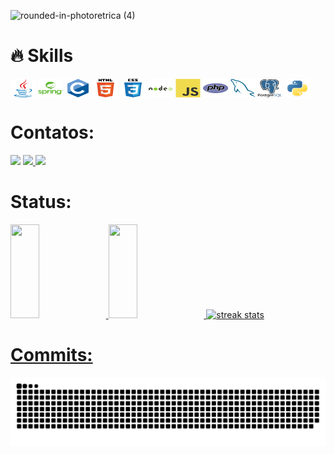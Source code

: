 ![rounded-in-photoretrica (4)](https://github.com/feliipenevesnow/feliipenevesnow/assets/65624371/565ea938-e9e9-4bcc-b381-2e0f30c9d682)

<h1>🔥 Skills</h1>
<div style="display: inline_block">
  <img align="center" alt="Felipe-Java" height="30" width="40" src="https://raw.githubusercontent.com/devicons/devicon/master/icons/java/java-original.svg">
    <img align="center" alt="Felipe-Spring" height="30" width="40" src="https://raw.githubusercontent.com/devicons/devicon/master/icons/spring/spring-original-wordmark.svg">
  <img align="center" alt="Felipe-C" height="30" width="40" src="https://raw.githubusercontent.com/devicons/devicon/master/icons/c/c-original.svg">
  <img align="center" alt="Felipe-Html" height="30" width="40" src="https://raw.githubusercontent.com/devicons/devicon/master/icons/html5/html5-original-wordmark.svg">
   <img align="center" alt="Felipe-Css" height="30" width="40" src="https://raw.githubusercontent.com/devicons/devicon/master/icons/css3/css3-original-wordmark.svg">
  <img align="center" alt="Felipe-Php" height="30" width="40" src="https://raw.githubusercontent.com/devicons/devicon/master/icons/nodejs/nodejs-original-wordmark.svg">
  <img align="center" alt="Felipe-JavaScript" height="30" width="40" src="https://raw.githubusercontent.com/devicons/devicon/master/icons/javascript/javascript-original.svg">
  <img align="center" alt="Felipe-Php" height="30" width="40" src="https://raw.githubusercontent.com/devicons/devicon/master/icons/php/php-original.svg">
  <img align="center" alt="Felipe-MySql" height="30" width="40" src="https://raw.githubusercontent.com/devicons/devicon/master/icons/mysql/mysql-original.svg">
  <img align="center" alt="Felipe-MySql" height="30" width="40" src="https://raw.githubusercontent.com/devicons/devicon/master/icons/postgresql/postgresql-original-wordmark.svg">
  <img align="center" alt="Felipe-Python" height="30" width="40" src="https://raw.githubusercontent.com/devicons/devicon/master/icons/python/python-original.svg">
</div>

<h1>Contatos:</h1>
 <div> 
  <a href="https://www.instagram.com/feliipenevesnow"><img src="https://img.shields.io/badge/-Instagram-%23E4405F?style=for-the-badge&logo=instagram&logoColor=white" target="_blank"></a> 
  <a href = "mailto:feliipenevesnow01@gmail.com"><img src="https://img.shields.io/badge/Gmail-D14836?style=for-the-badge&logo=gmail&logoColor=white">
  <a href="https://www.linkedin.com/in/feliipenevesnow" target="_blank"><img src="https://img.shields.io/badge/-LinkedIn-%230077B5?style=for-the-badge&logo=linkedin&logoColor=white" target="_blank"></a> 
    
<h1>Status:</h1>
<div>
  <a href="https://github.com/feliipenevesnow">
<img height="150em" width="30.3%" src="https://github-readme-stats.vercel.app/api?username=feliipenevesnow&count_private=true&show_icons=true&theme=dracula&rank_icon=github&border_radius=10"/>
<img height="150em" width="30.3%" src="https://github-readme-stats.vercel.app/api/top-langs/?username=feliipenevesnow&hide=HTML&langs_count=10&layout=compact&theme=dracula&border_radius=10&size_weight=0.5&count_weight=0.5&exclude_repo=github-readme-stats"/>
<img height="150em" width="30.3%" src="https://streak-stats.demolab.com/?user=feliipenevesnow&count_private=true&theme=dracula&border_radius=10" alt="streak stats"/>
</div>
    
  
 <h1>Commits:</h1>
 
  <img alt="snake eating my contributions" src="https://raw.githubusercontent.com/feliipenevesnow/feliipenevesnow/output/github-contribution-grid-snake-dark.svg" />

